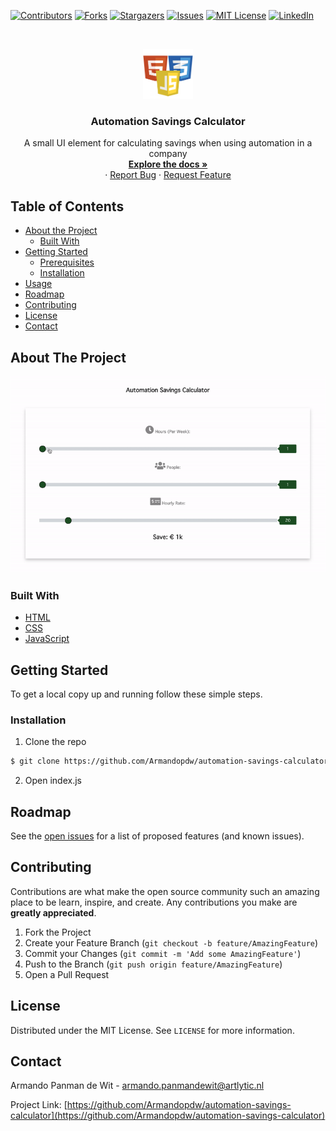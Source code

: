 <!-- PROJECT SHIELDS -->
<!--
*** I'm using markdown "reference style" links for readability.
*** Reference links are enclosed in brackets [ ] instead of parentheses ( ).
*** See the bottom of this document for the declaration of the reference variables
*** for contributors-url, forks-url, etc. This is an optional, concise syntax you may use.
*** 

-->
[![Contributors][contributors-shield]][contributors-url]
[![Forks][forks-shield]][forks-url]
[![Stargazers][stars-shield]][stars-url]
[![Issues][issues-shield]][issues-url]
[![MIT License][license-shield]][license-url]
[![LinkedIn][linkedin-shield]][linkedin-url]



<!-- PROJECT LOGO -->
<br />
<p align="center">
  <a href="https://github.com/Armandopdw/automation-savings-calculator">
    <img src="images/logo.png" alt="Logo" width="80" height="80">
  </a>

  <h3 align="center">Automation Savings Calculator</h3>

  <p align="center">
    A small UI element for calculating savings when using automation in a company
    <br />
    <a href="https://github.com/Armandopdw/automation-savings-calculator"><strong>Explore the docs »</strong></a>
    <br />
    ·
    <a href="https://github.com/Armandopdw/automation-savings-calculator/issues">Report Bug</a>
    ·
    <a href="https://github.com/Armandopdw/automation-savings-calculator/issues">Request Feature</a>
  </p>
</p>



<!-- TABLE OF CONTENTS -->
## Table of Contents

* [About the Project](#about-the-project)
  * [Built With](#built-with)
* [Getting Started](#getting-started)
  * [Prerequisites](#prerequisites)
  * [Installation](#installation)
* [Usage](#usage)
* [Roadmap](#roadmap)
* [Contributing](#contributing)
* [License](#license)
* [Contact](#contact)



<!-- ABOUT THE PROJECT -->
## About The Project

[![Product Name Screen Shot][product-screenshot]](https://artlytic.nl/?#automation-savings-calculator)

### Built With

* [HTML](https://www.w3schools.com/html/)
* [CSS](https://www.w3schools.com/css/)
* [JavaScript](https://www.w3schools.com/js/)



<!-- GETTING STARTED -->
## Getting Started

To get a local copy up and running follow these simple steps.

### Installation

1. Clone the repo
```sh
$ git clone https://github.com/Armandopdw/automation-savings-calculator.git
```
2. Open index.js


<!-- ROADMAP -->
## Roadmap

See the [open issues](https://github.com/Armandopdw/automation-savings-calculator/issues) for a list of proposed features (and known issues).


<!-- CONTRIBUTING -->
## Contributing

Contributions are what make the open source community such an amazing place to be learn, inspire, and create. Any contributions you make are **greatly appreciated**.

1. Fork the Project
2. Create your Feature Branch (`git checkout -b feature/AmazingFeature`)
3. Commit your Changes (`git commit -m 'Add some AmazingFeature'`)
4. Push to the Branch (`git push origin feature/AmazingFeature`)
5. Open a Pull Request



<!-- LICENSE -->
## License

Distributed under the MIT License. See `LICENSE` for more information.



<!-- CONTACT -->
## Contact

Armando Panman de Wit  - armando.panmandewit@artlytic.nl

Project Link: [https://github.com/Armandopdw/automation-savings-calculator](https://github.com/Armandopdw/automation-savings-calculator)




<!-- MARKDOWN LINKS & IMAGES -->
<!-- https://www.markdownguide.org/basic-syntax/#reference-style-links -->
[contributors-shield]: https://img.shields.io/github/contributors/Armandopdw/automation-savings-calculator.svg?style=flat-square
[contributors-url]: https://github.com/Armandopdw/automation-savings-calculator/graphs/contributors
[forks-shield]: https://img.shields.io/github/forks/Armandopdw/automation-savings-calculator.svg?style=flat-square
[forks-url]: https://github.com/Armandopdw/automation-savings-calculator/network/members
[stars-shield]: https://img.shields.io/github/stars/Armandopdw/automation-savings-calculator.svg?style=flat-square
[stars-url]: https://github.com/Armandopdw/automation-savings-calculator/stargazers
[issues-shield]: https://img.shields.io/github/issues/Armandopdw/automation-savings-calculator.svg?style=flat-square
[issues-url]: https://github.com/Armandopdw/automation-savings-calculator/issues
[license-shield]: https://img.shields.io/github/license/Armandopdw/automation-savings-calculator.svg?style=flat-square
[license-url]: https://github.com/Armandopdw/automation-savings-calculator/blob/master/LICENSE.txt
[linkedin-shield]: https://img.shields.io/badge/-LinkedIn-black.svg?style=flat-square&logo=linkedin&colorB=555
[linkedin-url]: https://linkedin.com/in/Armandopdw
[product-screenshot]: images/screengrab.gif
